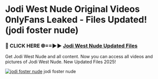# Jodi West Nude Original Videos 0nlyFans Leaked - Files Updated! (jodi foster nude)

<h3>🔴 CLICK HERE 🌐==►► <a href="https://tinyurl.com/2p9ay9w9" rel="nofollow">Jodi West Nude Updated Files</a></h3>

Get Jodi West Nude and all content. Now you can access all videos and pictures of Jodi West Nude. New Updated Files 2025!

[![jodi foster nude](https://i.imgur.com/KQgVmj3.gif)](https://tinyurl.com/2p9ay9w9)
jodi foster nude